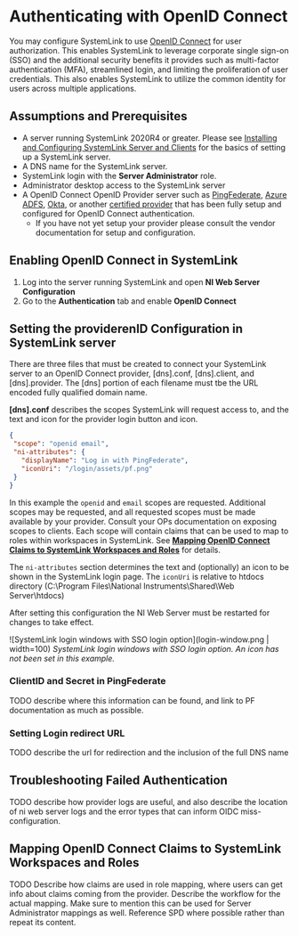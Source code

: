 # Authenticating with OpenID Connect

You may configure SystemLink to use [OpenID Connect](https://openid.net) for user authorization. This enables SystemLink to leverage corporate single sign-on (SSO) and the additional security benefits it provides such as multi-factor authentication (MFA), streamlined login, and limiting the proliferation of user credentials. This also enables SystemLink to utilize the common identity for users across multiple applications. 

## Assumptions and Prerequisites

- A server running SystemLink 2020R4 or greater. Please see [Installing and Configuring SystemLink Server and Clients](https://www.ni.com/documentation/en/systemlink/latest/setup/configuring-systemlink-server-clients/) for the basics of setting up a SystemLink server. 
- A DNS name for the SystemLink server. 
- SystemLink login with the **Server Administrator** role. 
- Administrator desktop access to the SystemLink server
- A OpenID Connect OpenID Provider server such as [PingFederate](https://www.pingidentity.com/en/software/pingfederate.html), [Azure ADFS](https://docs.microsoft.com/en-us/windows-server/identity/ad-fs/deployment/how-to-connect-fed-azure-adfs), [Okta](https://www.okta.com/openid-connect/), or another [certified provider](https://openid.net/certification/) that has been fully setup and configured for OpenID Connect authentication. 
    - If you have not yet setup your provider please consult the vendor documentation for setup and configuration. 

## Enabling OpenID Connect in SystemLink
1. Log into the server running SystemLink and open **NI Web Server Configuration**
2. Go to the **Authentication** tab and enable **OpenID Connect**

## Setting the providerenID Configuration in SystemLink server

There are three files that must be created to connect your SystemLink server to an OpenID Connect provider, [dns].conf, [dns].client, and [dns].provider. The [dns] portion of each filename must tbe the URL encoded fully qualified domain name. 

**[dns].conf** describes the scopes SystemLink will request access to, and the text and icon for the provider login button and icon. 
```json
{
 "scope": "openid email",
 "ni-attributes": {
   "displayName": "Log in with PingFederate",
   "iconUri": "/login/assets/pf.png"
 }
}
```
In this example the `openid` and `email` scopes are requested. Additional scopes may be requested, and all requested scopes must be made available by your provider. Consult your OPs documentation on exposing scopes to clients. Each scope will contain claims that can be used to map to roles within workspaces in SystemLink. See [**Mapping OpenID Connect Claims to SystemLink Workspaces and Roles**](#mapping-openid-connect-claims-to-systemlink-workspaces-and-roles) for details. 

The `ni-attributes` section determines the text and (optionally) an icon to be shown in the SystemLink login page. The `iconUri` is relative to htdocs directory (C:\Program Files\National Instruments\Shared\Web Server\htdocs)

After setting this configuration the NI Web Server must be restarted for changes to take effect. 

![SystemLink login windows with SSO login option](login-window.png | width=100)
*SystemLink login windows with SSO login option. An icon has not been set in this example.*

### ClientID and Secret in PingFederate
TODO describe where this information can be found, and link to PF documentation as much as possible. 

### Setting Login redirect URL
TODO describe the url for redirection and the inclusion of the full DNS name

## Troubleshooting Failed Authentication
TODO describe how provider logs are useful, and also describe the location of ni web server logs and the error types that can inform OIDC miss-configuration. 

## Mapping OpenID Connect Claims to SystemLink Workspaces and Roles
TODO Describe how claims are used in role mapping, where users can get info about claims coming from the provider. Describe the workflow for the actual mapping. Make sure to mention this can be used for Server Administrator mappings as well. Reference SPD where possible rather than repeat its content. 